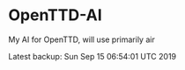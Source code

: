 # OpenTTD-AI
My AI for OpenTTD, will use primarily air

Latest backup: Sun Sep 15 06:54:01 UTC 2019
